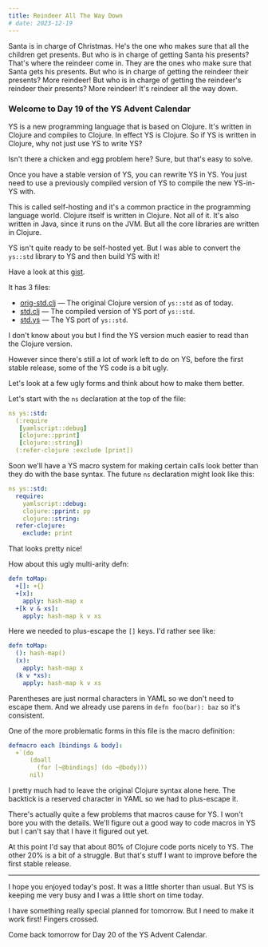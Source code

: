 ```yaml
---
title: Reindeer All The Way Down
# date: 2023-12-19
---
```


Santa is in charge of Christmas.
He's the one who makes sure that all the children get presents.
But who is in charge of getting Santa his presents?
That's where the reindeer come in.
They are the ones who make sure that Santa gets his presents.
But who is in charge of getting the reindeer their presents?
More reindeer!
But who is in charge of getting the reindeer's reindeer their presents?
More reindeer!
It's reindeer all the way down.


### Welcome to Day 19 of the YS Advent Calendar

YS is a new programming language that is based on Clojure.
It's written in Clojure and compiles to Clojure.
In effect YS is Clojure.
So if YS is written in Clojure, why not just use YS to write YS?

Isn't there a chicken and egg problem here?
Sure, but that's easy to solve.

Once you have a stable version of YS, you can rewrite YS in YS.
You just need to use a previously compiled version of YS to compile the new
YS-in-YS with.

This is called self-hosting and it's a common practice in the programming
language world.
Clojure itself is written in Clojure.
Not all of it.
It's also written in Java, since it runs on the JVM.
But all the core libraries are written in Clojure.

YS isn't quite ready to be self-hosted yet.
But I was able to convert the `ys::std` library to YS and then build YS with
it!

Have a look at this [gist](
https://gist.github.com/ingydotnet/480d7243a797c9323b973cf5c5dea933).

It has 3 files:

* [orig-std.clj](
https://gist.github.com/ingydotnet/480d7243a797c9323b973cf5c5dea933#file-orig-std-clj)
  — The original Clojure version of `ys::std` as of today.
* [std.clj](
https://gist.github.com/ingydotnet/480d7243a797c9323b973cf5c5dea933#file-std-clj)
  — The compiled version of YS port of `ys::std`.
* [std.ys](
https://gist.github.com/ingydotnet/480d7243a797c9323b973cf5c5dea933#file-std-ys)
  — The YS port of `ys::std`.

I don't know about you but I find the YS version much easier to read than the
Clojure version.

However since there's still a lot of work left to do on YS, before the first
stable release, some of the YS code is a bit ugly.

Let's look at a few ugly forms and think about how to make them better.

Let's start with the `ns` declaration at the top of the file:

```yaml
ns ys::std:
  (:require
   [yamlscript::debug]
   [clojure::pprint]
   [clojure::string])
  (:refer-clojure :exclude [print])
```

Soon we'll have a YS macro system for making certain calls look better than
they do with the base syntax.
The future `ns` declaration might look like this:

```yaml
ns ys::std:
  require:
    yamlscript::debug:
    clojure::pprint: pp
    clojure::string:
  refer-clojure:
    exclude: print
```

That looks pretty nice!

How about this ugly multi-arity defn:

```yaml
defn toMap:
  +[]: +{}
  +[x]:
    apply: hash-map x
  +[k v & xs]:
    apply: hash-map k v xs
```

Here we needed to plus-escape the `[]` keys.
I'd rather see like:

```yaml
defn toMap:
  (): hash-map()
  (x):
    apply: hash-map x
  (k v *xs):
    apply: hash-map k v xs
```

Parentheses are just normal characters in YAML so we don't need to escape them.
And we already use parens in `defn foo(bar): baz` so it's consistent.

One of the more problematic forms in this file is the macro definition:

```yaml
defmacro each [bindings & body]:
  +`(do
      (doall
        (for [~@bindings] (do ~@body)))
      nil)
```

I pretty much had to leave the original Clojure syntax alone here.
The backtick is a reserved character in YAML so we had to plus-escape it.

There's actually quite a few problems that macros cause for YS.
I won't bore you with the details.
We'll figure out a good way to code macros in YS but I can't say that I have it
figured out yet.

At this point I'd say that about 80% of Clojure code ports nicely to YS.
The other 20% is a bit of a struggle.
But that's stuff I want to improve before the first stable release.

----

I hope you enjoyed today's post.
It was a little shorter than usual.
But YS is keeping me very busy and I was a little short on time today.

I have something really special planned for tomorrow.
But I need to make it work first!
Fingers crossed.

Come back tomorrow for Day 20 of the YS Advent Calendar.
